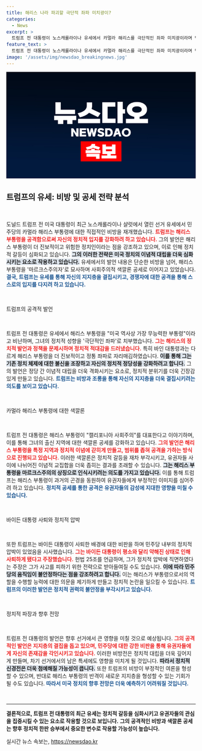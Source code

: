 ```yaml
---
title: 해리스 나라 파괴할 극단적 좌파 미치광이?
categories:
  - News
excerpt: >
  트럼프 전 대통령이 노스캐롤라이나 유세에서 카멀라 해리스를 극단적인 좌파 미치광이라며 맹비난했습니다. 그는 해리스를 마르크스주의자로 공격하며 민주당의 정치 주도권을 둘러싼 격렬한 비방전을 재개했습니다.
feature_text: >
  트럼프 전 대통령이 노스캐롤라이나 유세에서 카멀라 해리스를 극단적인 좌파 미치광이라며 맹비난했습니다. 그는 해리스를 마르크스주의자로 공격하며 민주당의 정치 주도권을 둘러싼 격렬한 비방전을 재개했습니다.
image: '/assets/img/newsdao_breakingnews.jpg'
---
```


<p><img src="/assets/img/newsdao_breakingnews.jpg" alt="flaretime 속보" /></p>

<h2 data-ke-size="size26">트럼프의 유세: 비방 및 공세 전략 분석</h2>

<p data-ke-size="size16">&nbsp;</p>

<p>도널드 트럼프 전 미국 대통령이 최근 노스캐롤라이나 샬럿에서 열린 선거 유세에서 민주당의 카멀라 해리스 부통령에 대한 직접적인 비방을 재개했습니다. <b><span style="color: #ee2323;">트럼프는 해리스 부통령을 공격함으로써 자신의 정치적 입지를 강화하려 하고 있습니다.</span></b> 그의 발언은 해리스 부통령이 더 진보적이고 위험한 정치인이라는 점을 강조하고 있으며, 이로 인해 정치적 갈등이 심화되고 있습니다. <b><span style="background-color: #21538527;">그의 이러한 전략은 미국 정치의 이념적 대립을 더욱 심화시키는 요소로 작용하고 있습니다.</span></b> 유세에서의 발언 내용은 단순한 비방을 넘어, 해리스 부통령을 '마르크스주의자'로 묘사하며 사회주의적 색깔론 공세로 이어지고 있었습니다. <b><span style="color: #1a5490;">결국, 트럼프는 유세를 통해 자신의 지지층을 결집시키고, 경쟁자에 대한 공격을 통해 스스로의 입지를 다지려 하고 있습니다.</span></b></p>

<p data-ke-size="size16">&nbsp;</p>

<p>트럼프의 공격적 발언</p>

<p data-ke-size="size16">&nbsp;</p>

<p>트럼프 전 대통령은 유세에서 해리스 부통령을 "미국 역사상 가장 무능력한 부통령"이라고 비난하며, 그녀의 정치적 성향을 '극단적인 좌파'로 치부했습니다. <b><span style="color: #ee2323;">그는 해리스의 정치적 발언과 정책을 문제시하며 정치적 적대감을 드러냈습니다.</span></b> 특히 바인 대통령과는 다르게 해리스 부통령을 더 진보적이고 정통 좌파로 자리매김하였습니다. <b><span style="background-color: #21538527;">이를 통해 그는 기존 정치 체제에 대한 불신을 조장하고 자신의 정치적 정당성을 강화하려고 합니다.</span></b> 그의 발언은 정당 간 이념적 대립을 더욱 격화시키는 요소로, 정치적 분위기를 더욱 긴장감 있게 만들고 있습니다. <b><span style="color: #1a5490;">트럼프는 비방과 조롱을 통해 자신의 지지층을 더욱 결집시키려는 의도를 보이고 있습니다.</span></b></p>

<p data-ke-size="size16">&nbsp;</p>

<p>카멀라 해리스 부통령에 대한 색깔론</p>

<p data-ke-size="size16">&nbsp;</p>

<p>트럼프 전 대통령은 해리스 부통령이 "캘리포니아 사회주의"를 대표한다고 이야기하며, 이를 통해 그녀의 출신 지역에 대한 색깔론 공세를 강화하고 있습니다. <b><span style="color: #ee2323;">그의 발언은 해리스 부통령을 특정 지역과 정치적 이념에 갇히게 만들고, 범위를 좁혀 공격을 가하는 방식으로 진행되고 있습니다.</span></b> 이러한 색깔론은 정치적 갈등을 재차 부각시키고, 유권자들 사이에 나뉘어진 이념적 교집합을 더욱 좁히는 결과를 초래할 수 있습니다. <b><span style="background-color: #21538527;">그는 해리스 부통령을 마르크스주의의 상징으로 인식시키려는 의도를 가지고 있습니다.</span></b> 이를 통해 트럼프는 해리스 부통령이 과거의 곤경을 동원하여 유권자들에게 부정적인 이미지를 심어주려 하고 있습니다. <b><span style="color: #1a5490;">정치적 공세를 통한 공격은 유권자들의 감성에 지대한 영향을 미칠 수 있습니다.</span></b></p>

<p data-ke-size="size16">&nbsp;</p>

<p>바이든 대통령 사퇴와 정치적 압박</p>

<p data-ke-size="size16">&nbsp;</p>

<p>또한 트럼프는 바이든 대통령이 사퇴한 배경에 대한 비판을 하며 민주당 내부의 정치적 압박이 있었음을 시사했습니다. <b><span style="color: #ee2323;">그는 바이든 대통령이 평소와 달리 약해진 상태로 인해 사퇴하게 됐다고 주장했습니다.</span></b> 헌법 25조를 언급하며, 그가 정치적 압박에 직면하였다는 주장은 그가 사고를 피하기 위한 전략으로 받아들여질 수도 있습니다. <b><span style="background-color: #21538527;">이에 따라 민주당의 움직임이 불안정하다는 점을 강조하려고 합니다.</span></b> 이는 해리스가 부통령으로서의 역할을 수행할 능력에 대한 의문을 제기하게 만들고 정치적 논란을 일으킬 수 있습니다. <b><span style="color: #1a5490;">트럼프의 이러한 발언은 정치적 권력의 불안정을 부각시키고 있습니다.</span></b></p>

<p data-ke-size="size16">&nbsp;</p>

<p>정치적 파장과 향후 전망</p>

<p data-ke-size="size16">&nbsp;</p>

<p>트럼프 전 대통령의 발언은 향후 선거에서 큰 영향을 미칠 것으로 예상됩니다. <b><span style="color: #ee2323;">그의 공격적인 발언은 지지층의 결집을 돕고 있으며, 민주당에 대한 강한 비판을 통해 유권자들에게 자신의 존재감을 각인시키고 있습니다.</span></b> 이러한 비방전은 정치적 대립을 더욱 깊어지게 만들며, 차기 선거에서의 남은 특세에도 영향을 미치게 될 것입니다. <b><span style="background-color: #21538527;">따라서 정치적 신경전은 더욱 첨예해질 가능성이 큽니다.</span></b> 또한 트럼프의 비방이 부정적인 여론을 형성할 수 있으며, 반대로 해리스 부통령의 반격이 새로운 지지층을 형성할 수 있는 기회가 될 수도 있습니다. <b><span style="color: #1a5490;">따라서 미국 정치의 향후 전망은 더욱 예측하기 어려워질 것입니다.</span></b></p>

<p data-ke-size="size16">&nbsp;</p>

<hr>

<p><b>결론적으로, 트럼프 전 대통령의 최근 유세는 정치적 갈등을 심화시키고 유권자들의 관심을 집중시킬 수 있는 요소로 작용할 것으로 보입니다.</b> <b>그의 공격적인 비방과 색깔론 공세는 향후 정치적 한판 승부에서 중요한 변수로 작용할 가능성이 높습니다.</b></p>
실시간 뉴스 속보는, <a href="https://newsdao.kr" rel="dofollow">https://newsdao.kr</a>


